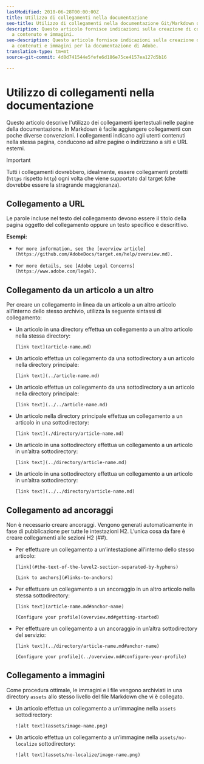 ```yaml
---
lastModified: 2018-06-28T00:00:00Z
title: Utilizzo di collegamenti nella documentazione
seo-title: Utilizzo di collegamenti nella documentazione Git/Markdown di Adobe
description: Questo articolo fornisce indicazioni sulla creazione di collegamenti
  a contenuto e immagini.
seo-description: Questo articolo fornisce indicazioni sulla creazione di collegamenti
  a contenuti e immagini per la documentazione di Adobe.
translation-type: tm+mt
source-git-commit: 4d8d741544e5fefe6d186e75ce4157ea127d5b16

---
```



# Utilizzo di collegamenti nella documentazione

Questo articolo descrive l'utilizzo dei collegamenti ipertestuali nelle pagine della documentazione. In Markdown è facile aggiungere collegamenti con poche diverse convenzioni. I collegamenti indicano agli utenti contenuti nella stessa pagina, conducono ad altre pagine o indirizzano a siti e URL esterni.

> [!IMPORTANT]
> Tutti i collegamenti dovrebbero, idealmente, essere collegamenti protetti (`https` rispetto `http`) ogni volta che viene supportato dal target (che dovrebbe essere la stragrande maggioranza).

## Collegamento a URL

Le parole incluse nel testo del collegamento devono essere il titolo della pagina oggetto del collegamento oppure un testo specifico e descrittivo.

**Esempi:**

- `For more information, see the [overview article](https://github.com/AdobeDocs/target.en/help/overview.md).`

- `For more details, see [Adobe Legal Concerns](https://www.adobe.com/legal).`

## Collegamento da un articolo a un altro

Per creare un collegamento in linea da un articolo a un altro articolo all’interno dello stesso archivio, utilizza la seguente sintassi di collegamento:

- Un articolo in una directory effettua un collegamento a un altro articolo nella stessa directory:

   `[link text](article-name.md)`

- Un articolo effettua un collegamento da una sottodirectory a un articolo nella directory principale:

   `[link text](../article-name.md)`

- Un articolo effettua un collegamento da una sottodirectory a un articolo nella directory principale:

   `[link text](../../article-name.md)`

- Un articolo nella directory principale effettua un collegamento a un articolo in una sottodirectory:

   `[link text](./directory/article-name.md)`

- Un articolo in una sottodirectory effettua un collegamento a un articolo in un’altra sottodirectory:

   `[link text](../directory/article-name.md)`

- Un articolo in una sottodirectory effettua un collegamento a un articolo in un’altra sottodirectory:

   `[link text](../../directory/article-name.md)`

## Collegamento ad ancoraggi

Non è necessario creare ancoraggi. Vengono generati automaticamente in fase di pubblicazione per tutte le intestazioni H2. L’unica cosa da fare è creare collegamenti alle sezioni H2 (##).

- Per effettuare un collegamento a un’intestazione all’interno dello stesso articolo:

   `[link](#the-text-of-the-level2-section-separated-by-hyphens)`

   `[Link to anchors](#links-to-anchors)`

- Per effettuare un collegamento a un ancoraggio in un altro articolo nella stessa sottodirectory:

   `[link text](article-name.md#anchor-name)`

   `[Configure your profile](overview.md#getting-started)`

- Per effettuare un collegamento a un ancoraggio in un’altra sottodirectory del servizio:

   `[link text](../directory/article-name.md#anchor-name)`

   `[Configure your profile](../overview.md#configure-your-profile)`

## Collegamento a immagini

Come procedura ottimale, le immagini e i file vengono archiviati in una directory `assets` allo stesso livello del file Markdown che vi è collegato.

- Un articolo effettua un collegamento a un’immagine nella `assets` sottodirectory:

   `![alt text](assets/image-name.png)`

- Un articolo effettua un collegamento a un’immagine nella `assets/no-localize` sottodirectory:

   `![alt text](assets/no-localize/image-name.png)`

<!--
## Bob's link test

<table id="table_C27955F6B52A45B28BEEAAF14FFC86D8"> 
 <thead> 
  <tr> 
   <th colname="col1" class="entry"> File Type </th> 
   <th colname="col2" class="entry"> Description </th> 
  </tr> 
 </thead>
 <tbody> 
  <tr> 
   <td colname="col1"> <p> <span class="filepath"> .csv </span> </p> </td> 
   <td colname="col2"> <p>A comma-separated values file (such as one created in Excel). This is the file that contains the customer attribute data. See [Link TEST](/help/setup/full-workflow.md) </p> <p> <b>Naming requirements:</b> Ensure that file name extensions do not contain white spaces. </p> </td> 
  </tr> 
  <tr> 
   <td colname="col1"> <p> <span class="filepath"> .fin </span> </p> </td> 
   <td colname="col2"> <p>(Required) The <span class="filepath"> .fin </span> file tells the system that you are finished uploading data. The name of the <span class="filepath"> .fin </span> file must match the name of the <span class="filepath"> .csv </span> file. </p> <p>Adobe recommends creating an empty text file with a <span class="filepath"> .fin </span> extension. An empty file saves space and upload time. </p> <p> <p>Note:  Renaming a <span class="filepath"> .fin </span> file is not allowed after it is uploaded. The <span class="filepath"> .fin </span> file must be uploaded separately and cannot be a renamed, previously uploaded file. </p> </p> <p>After you upload the <span class="filepath"> .fin </span> file in the customer attributes FTP, the system retrieves data quickly (within one minute). This differs from other Adobe FTP-based systems, which pick up data less frequently (around once per hour). </p> <p>The <span class="filepath"> .fin </span> file is not required when using the drag-and-drop upload method. </p> </td> 
  </tr> 
  <tr> 
   <td colname="col1"> <p> <span class="filepath"> .gz </span> or <span class="filepath"> .zip </span> </p> </td> 
   <td colname="col2"> <p> <span class="filepath"> .gz </span> (gzip) or <span class="filepath"> .zip </span> - for compressed files. A <span class="filepath"> .zip </span> file cannot contain more than one file in the archive. </p> <p> <b>Naming requirements:</b> The name of the <span class="filepath"> .zip </span> or <span class="filepath"> .gz </span> should match the name of the <span class="filepath"> .csv </span>. For example, if your <span class="filepath"> .csv </span> file is <span class="filepath"> crm_small.csv </span>, the <span class="filepath"> .zip </span> file should be <span class="filepath"> crm_small.csv.zip </span>. </p> <p>The .fin file must match the .csv. </p> </td> 
  </tr> 
 </tbody> 
</table>
-->
